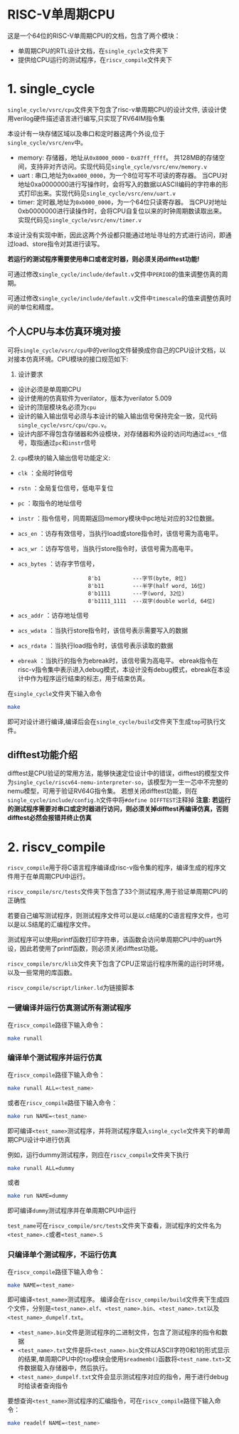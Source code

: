 RISC-V单周期CPU
===============
这是一个64位的RISC-V单周期CPU的文档，包含了两个模块：
* 单周期CPU的RTL设计文档，在``single_cycle``文件夹下
* 提供给CPU运行的测试程序，在``riscv_compile``文件夹下

# 1. single\_cycle

``single_cycle/vsrc/cpu``文件夹下包含了risc-v单周期CPU的设计文件,
该设计使用verilog硬件描述语言进行编写,只实现了RV64IM指令集

本设计有一块存储区域以及串口和定时器这两个外设,位于``single_cycle/vsrc/env``中。
* memory: 存储器，地址从``0x8000_0000`` - ``0x87ff_ffff``。
共128MB的存储空间，支持非对齐访问。实现代码见``single_cycle/vsrc/env/memory.v``
* uart : 串口,地址为``0xa000_0000``，为一个8位可写不可读的寄存器。
当CPU对地址0xa0000000进行写操作时，会将写入的数据以ASCII编码的字符串的形式打印出来。实现代码见``single_cycle/vsrc/env/uart.v``
* timer: 定时器,地址为``0xb000_0000``，为一个64位只读寄存器。
当CPU对地址0xb0000000进行读操作时，会将CPU自复位以来的时钟周期数读取出来。实现代码见``single_cycle/vsrc/env/timer.v``

本设计没有实现中断，因此这两个外设都只能通过地址寻址的方式进行访问，即通过load、store指令对其进行读写。

**若运行的测试程序需要使用串口或者定时器，则必须关闭difftest功能!**

可通过修改``single_cycle/include/default.v``文件中``PERIOD``的值来调整仿真的周期。

可通过修改``single_cycle/include/default.v``文件中``timescale``的值来调整仿真时间的单位和精度。


## 个人CPU与本仿真环境对接
可将``single_cycle/vsrc/cpu``中的verilog文件替换成你自己的CPU设计文档，以对接本仿真环境。CPU模块的接口规范如下: 
1. 设计要求
  * 设计必须是单周期CPU
  * 设计使用的仿真软件为verilator，版本为verilator 5.009
  * 设计的顶层模块名必须为``cpu``
  * 设计的输入输出信号必须与本设计的输入输出信号保持完全一致，见代码``single_cycle/vsrc/cpu/cpu.v``。
  * 设计内部不得包含存储器和外设模块，对存储器和外设的访问均通过``acs_*``信号，取指通过``pc``和``instr``信号


2. `cpu`模块的输入输出信号功能定义:
  * ``clk``       ：全局时钟信号
  * ``rstn``      ：全局复位信号，低电平复位
  * ``pc``        ：取指令的地址信号
  * ``instr``     ：指令信号，同周期返回memory模块中pc地址对应的32位数据。
  * ``acs_en``    ：访存有效信号，当执行load或store指令时，该信号需为高电平。
  * ``acs_wr``    ：访存写信号，当执行store指令时，该信号需为高电平。
  * ``acs_bytes`` ：访存字节信号，

                              8'b1          ---字节(byte, 8位)
                              8'b11         ---半字(half word, 16位)
                              8'b1111       ---字(word, 32位)
                              8'b1111_1111  ---双字(double world, 64位)
  * ``acs_addr``  ：访存地址信号
  * ``acs_wdata`` ：当执行store指令时，该信号表示需要写入的数据
  * ``acs_rdata`` ：当执行load指令时，该信号表示读取的数据
  * ``ebreak``    ：当执行的指令为ebreak时，该信号需为高电平。
ebreak指令在risc-v指令集中表示进入debug模式，本设计没有debug模式，ebreak在本设计中作为程序运行结束的标志，用于结束仿真。


在``single_cycle``文件夹下输入命令
```bash
make
```
即可对设计进行编译,编译后会在``single_cycle/build``文件夹下生成``top``可执行文件。


## difftest功能介绍
difftest是CPU验证的常用方法，能够快速定位设计中的错误，difftest的模型文件为``single_cycle/riscv64-nemu-interpreter-so``，该模型为一生一芯中不完整的nemu模型，可用于验证RV64G指令集。
若想关闭difftest功能，则在``single_cycle/include/config.h``文件中将``#define DIFFTEST``注释掉
**注意: 若运行的测试程序需要对串口或定时器进行访问，则必须关掉difftest再编译仿真，否则difftest必然会报错并终止仿真**


# 2. riscv\_compile
``riscv_compile``用于将C语言程序编译成risc-v指令集的程序，编译生成的程序文件用于在单周期CPU中运行。

``riscv_compile/src/tests``文件夹下包含了33个测试程序,用于验证单周期CPU的正确性

若要自己编写测试程序，则测试程序文件可以是以.c结尾的C语言程序文件，也可以是以.S结尾的汇编程序文件。

测试程序可以使用printf函数打印字符串，该函数会访问单周期CPU中的uart外设，因此若使用了printf函数，则必须关闭difftest功能。

``riscv_compile/src/klib``文件夹下包含了CPU正常运行程序所需的运行时环境，以及一些常用的库函数。

``riscv_compile/script/linker.ld``为链接脚本

### 一键编译并运行仿真测试所有测试程序
在``riscv_compile``路径下输入命令：
```bash
make runall
```

### 编译单个测试程序并运行仿真
在``riscv_compile``路径下输入命令：
```bash
make runall ALL=<test_name>
```
或者在``riscv_compile``路径下输入命令：
```bash
make run NAME=<test_name>
```
即可编译``<test_name>``测试程序，并将测试程序载入``single_cycle``文件夹下的单周期CPU设计中进行仿真

例如，运行dummy测试程序，则应在``riscv_compile``文件夹下执行
```bash
make runall ALL=dummy
```
或者
```bash
make run NAME=dummy
```
即可编译``dummy``测试程序并在单周期CPU中运行

``test_name``可在``riscv_compile/src/tests``文件夹下查看，测试程序的文件名为``<test_name>.c``或者``<test_name>.S``


### 只编译单个测试程序，不运行仿真
在``riscv_compile``路径下输入命令：
```bash
make NAME=<test_name>
```
即可编译``<test_name>``测试程序。
编译会在``riscv_compile/build``文件夹下生成四个文件，分别是``<test_name>.elf``、``<test_name>.bin``、``<test_name>.txt``以及``<test_name>_dumpelf.txt``。
* ``<test_name>.bin``文件是测试程序的二进制文件，包含了测试程序的指令和数据
* ``<test_name>.txt``文件是将``<test_name>.bin``文件以ASCII字符0和1的形式显示的结果,单周期CPU中的``top``模块会使用``$readmemb()``函数将``<test_name.txt>``文件数据载入存储器中，然后执行。
* ``<test_name>_dumpelf.txt``文件会显示测试程序对应的指令，用于进行debug时给读者查询指令

要想查询``<test_name>``测试程序的汇编指令，可在``riscv_compile``路径下输入命令：
```bash
make readelf NAME=<test_name>
```

